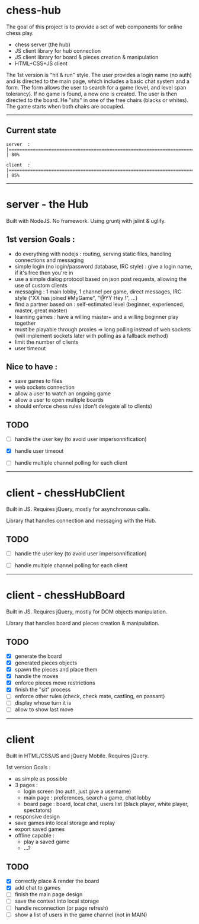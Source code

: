 chess-hub
=========

The goal of this project is to provide a set of web components for online chess play.
- chess server (the hub)
- JS client library for hub connection
- JS client library for board & pieces creation & manipulation
- HTML+CSS+JS client

The 1st version is "hit & run" style. The user provides a login name (no auth) and is directed to the main page, which includes a basic chat system and a form. The form allows the user to search for a game (level, and level span tolerancy). If no game is found, a new one is created. The user is then directed to the board. He "sits" in one of the free chairs (blacks or whites). The game starts when both chairs are occupied.

___
Current state
---------

    server  : |===============================================================================>                    | 80%

    client  : |====================================================================================>               | 85%



___
server - the Hub
=========

Built with NodeJS. No framework.
Using gruntj with jslint & uglify.

1st version Goals :
--------
- do everything with nodejs : routing, serving static files, handling connections and messaging
- simple login (no login/password database, IRC style) : give a login name, if it's free then you're in
- use a simple dialog protocol based on json post requests, allowing the use of custom clients
- messaging : 1 main lobby, 1 channel per game, direct messages, IRC style ("XX has joined #MyGame", "@YY Hey !", ...)
- find a partner based on : self-estimated level (beginner, experienced, master, great master)
- learning games : have a willing master+ and a willing beginner play together
- must be playable through proxies => long polling instead of web sockets (will implement sockets later with polling as a fallback method)
- limit the number of clients
- user timeout

Nice to have :
--------
- save games to files
- web sockets connection
- allow a user to watch an ongoing game
- allow a user to open multiple boards
- should enforce chess rules (don't delegate all to clients)


TODO
---------
- [ ] handle the user key (to avoid user impersonnification)
- [x] handle user timeout
- [ ] handle multiple channel polling for each client


___
client - chessHubClient
=========

Built in JS.
Requires jQuery, mostly for asynchronous calls.

Library that handles connection and messaging with the Hub.


TODO
---------
- [ ] handle the user key (to avoid user impersonnification)
- [ ] handle multiple channel polling for each client


___
client - chessHubBoard
=========

Built in JS.
Requires jQuery, mostly for DOM objects manipulation.

Library that handles board and pieces creation & manipulation.

TODO
---------
- [x] generate the board
- [x] generated pieces objects
- [x] spawn the pieces and place them
- [x] handle the moves
- [x] enforce pieces move restrictions
- [x] finish the "sit" process
- [ ] enforce other rules (check, check mate, castling, en passant)
- [ ] display whose turn it is
- [ ] allow to show last move

___
client
=========

Built in HTML/CSS/JS and jQuery Mobile.
Requires jQuery.

1st version Goals :
- as simple as possible
- 3 pages :
  - login screen (no auth, just give a username)
  - main page : preferences, search a game, chat lobby
  - board page : board, local chat, users list (black player, white player, spectators)
- responsive design
- save games into local storage and replay
- export saved games
- offline capable :
  - play a saved game
  - ...?


TODO
---------
- [x] correctly place & render the board
- [x] add chat to games
- [ ] finish the main page design
- [ ] save the context into local storage
- [ ] handle reconnection (or page refresh)
- [ ] show a list of users in the game channel (not in MAIN)
